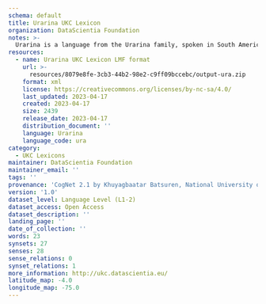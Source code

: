 ```yaml
---
schema: default
title: Urarina UKC Lexicon
organization: DataScientia Foundation
notes: >-
  Urarina is a language from the Urarina family, spoken in South America. The UKC Lexicon of Urarina is represented as a lexico-semantic network. It consists of words, word senses, synsets, as well as sense-level and synset-level relationships.
resources:
  - name: Urarina UKC Lexicon LMF format
    url: >-
      resources/8079e8fe-3cb3-44b2-98e2-c9ff09bccebc/output-ura.zip
    format: xml
    license: https://creativecommons.org/licenses/by-nc-sa/4.0/
    last_updated: 2023-04-17
    created: 2023-04-17
    size: 2439
    release_date: 2023-04-17
    distribution_document: ''
    language: Urarina
    language_code: ura
category:
  - UKC Lexicons
maintainer: DataScientia Foundation
maintainer_email: ''
tags: ''
provenance: 'CogNet 2.1 by Khuyagbaatar Batsuren, National University of Mongolia (http://cognet.ukc.disi.unitn.it); Native Languages of the Americas 2021.11. by Laura Redish and Orrin Lewis (http://www.native-languages.org); Princeton WordNet 2.1 by Princeton University (https://wordnet.princeton.edu)'
version: '1.0'
dataset_level: Language Level (L1-2)
dataset_access: Open Access
dataset_description: ''
landing_page: ''
date_of_collection: ''
words: 23
synsets: 27
senses: 28
sense_relations: 0
synset_relations: 1
more_information: http://ukc.datascientia.eu/
latitude_map: -4.0
longitude_map: -75.0
---
```


